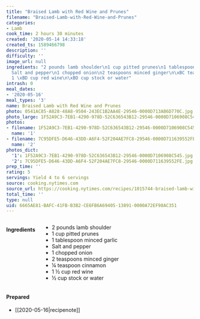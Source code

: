 ```yaml
---
title: "Braised Lamb with Red Wine and Prunes"
filename: "Braised-Lamb-with-Red-Wine-and-Prunes"
categories:
- Lamb
cook_time: 2 hours 30 minutes
created: '2020-05-14 14:33:18'
created_ts: 1589466798
description: ''
difficulty: ''
image_url: null
ingredients: "2 pounds lamb shoulder\n1 cup pitted prunes\n1 tablespoon minced garlic\n\
  Salt and pepper\n1 chopped onion\n2 teaspoons minced ginger\n\xBC teaspoon cinnamon\n\
  1 \xBD cup red wine\n\xBD cup stock or water"
intrash: 0
meal_dates:
- '2020-05-16'
meal_types: '3'
name: Braised Lamb with Red Wine and Prunes
photo: 0541AC85-A828-48A8-9504-243EC1B2AA4E-29546-0000D713AB6D770C.jpg
photo_large: 1F52A9C3-7EB1-4290-978D-52C636543B12-29546-0000D7106908C545.jpg
photos:
- filename: 1F52A9C3-7EB1-4290-978D-52C636543B12-29546-0000D7106908C545.jpg
  name: '1'
- filename: 7C95DFE5-D646-43DD-A6F4-52F204AE7FC8-29546-0000D711639552FE.jpg
  name: '2'
photos_dict:
  '1': 1F52A9C3-7EB1-4290-978D-52C636543B12-29546-0000D7106908C545.jpg
  '2': 7C95DFE5-D646-43DD-A6F4-52F204AE7FC8-29546-0000D711639552FE.jpg
prep_time: ''
rating: 5
servings: Yield 4 to 6 servings
source: cooking.nytimes.com
source_url: https://cooking.nytimes.com/recipes/1015744-braised-lamb-with-red-wine-and-prunes?action=click&module=Global%20Search%20Recipe%20Card&pgType=search&rank=19
total_time: ''
type: null
uid: 6665AE81-BAFC-41FB-B3B2-CE6FB6A69405-13891-0000A72EF98AC351
---
```

<div class="large-8 medium-7 columns" id="writeup">	</div><!-- #writeup -->
</div><!-- #row-one -->
<div class="row" id="row-two">	<div class="medium-4 small-5 columns"><h4 id="ingredients">Ingredients</h4><div class="box box-ingredients content"><ul>
<li>2 pounds lamb shoulder</li>
<li>1 cup pitted prunes</li>
<li>1 tablespoon minced garlic</li>
<li>Salt and pepper</li>
<li>1 chopped onion</li>
<li>2 teaspoons minced ginger</li>
<li>¼ teaspoon cinnamon</li>
<li>1 ½ cup red wine</li>
<li>½ cup stock or water</li>
</ul>
</div>	</div>	<div class="medium-6 small-7 columns">	</div>	<div class="medium-2 columns" id="photo-sidebar">		<div class="" id="meals"><h4>Prepared</h4><ul>
<li>[[2020-05-16|recipenote]]</li>
</ul>
		</div>